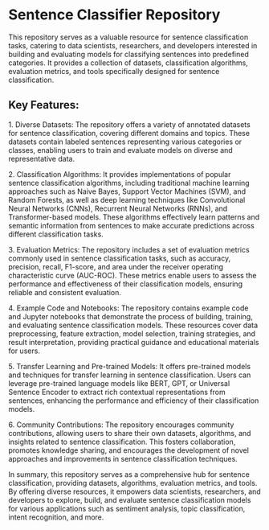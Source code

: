 # Sentence Classifier Repository

This repository serves as a valuable resource for sentence classification tasks, catering to data scientists, researchers, and developers interested in building and evaluating models for classifying sentences into predefined categories. It provides a collection of datasets, classification algorithms, evaluation metrics, and tools specifically designed for sentence classification.

## Key Features:
1\. Diverse Datasets: The repository offers a variety of annotated datasets for sentence classification, covering different domains and topics. These datasets contain labeled sentences representing various categories or classes, enabling users to train and evaluate models on diverse and representative data.

2\. Classification Algorithms: It provides implementations of popular sentence classification algorithms, including traditional machine learning approaches such as Naive Bayes, Support Vector Machines (SVM), and Random Forests, as well as deep learning techniques like Convolutional Neural Networks (CNNs), Recurrent Neural Networks (RNNs), and Transformer-based models. These algorithms effectively learn patterns and semantic information from sentences to make accurate predictions across different classification tasks.

3\. Evaluation Metrics: The repository includes a set of evaluation metrics commonly used in sentence classification tasks, such as accuracy, precision, recall, F1-score, and area under the receiver operating characteristic curve (AUC-ROC). These metrics enable users to assess the performance and effectiveness of their classification models, ensuring reliable and consistent evaluation.

4\. Example Code and Notebooks: The repository contains example code and Jupyter notebooks that demonstrate the process of building, training, and evaluating sentence classification models. These resources cover data preprocessing, feature extraction, model selection, training strategies, and result interpretation, providing practical guidance and educational materials for users.

5\. Transfer Learning and Pre-trained Models: It offers pre-trained models and techniques for transfer learning in sentence classification. Users can leverage pre-trained language models like BERT, GPT, or Universal Sentence Encoder to extract rich contextual representations from sentences, enhancing the performance and efficiency of their classification models.

6\. Community Contributions: The repository encourages community contributions, allowing users to share their own datasets, algorithms, and insights related to sentence classification. This fosters collaboration, promotes knowledge sharing, and encourages the development of novel approaches and improvements in sentence classification techniques.

In summary, this repository serves as a comprehensive hub for sentence classification, providing datasets, algorithms, evaluation metrics, and tools. By offering diverse resources, it empowers data scientists, researchers, and developers to explore, build, and evaluate sentence classification models for various applications such as sentiment analysis, topic classification, intent recognition, and more.
